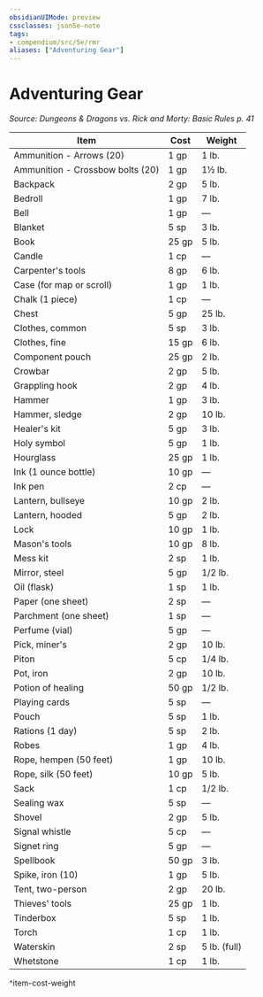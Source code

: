 ```yaml
---
obsidianUIMode: preview
cssclasses: json5e-note
tags:
- compendium/src/5e/rmr
aliases: ["Adventuring Gear"]
---
```

# Adventuring Gear
*Source: Dungeons & Dragons vs. Rick and Morty: Basic Rules p. 41* 

| Item | Cost | Weight |
|------|------|--------|
| Ammunition - Arrows (20) | 1 gp | 1 lb. |
| Ammunition - Crossbow bolts (20) | 1 gp | 1½ lb. |
| Backpack | 2 gp | 5 lb. |
| Bedroll | 1 gp | 7 lb. |
| Bell | 1 gp | — |
| Blanket | 5 sp | 3 lb. |
| Book | 25 gp | 5 lb. |
| Candle | 1 cp | — |
| Carpenter's tools | 8 gp | 6 lb. |
| Case (for map or scroll) | 1 gp | 1 lb. |
| Chalk (1 piece) | 1 cp | — |
| Chest | 5 gp | 25 lb. |
| Clothes, common | 5 sp | 3 lb. |
| Clothes, fine | 15 gp | 6 lb. |
| Component pouch | 25 gp | 2 lb. |
| Crowbar | 2 gp | 5 lb. |
| Grappling hook | 2 gp | 4 lb. |
| Hammer | 1 gp | 3 lb. |
| Hammer, sledge | 2 gp | 10 lb. |
| Healer's kit | 5 gp | 3 lb. |
| Holy symbol | 5 gp | 1 lb. |
| Hourglass | 25 gp | 1 lb. |
| Ink (1 ounce bottle) | 10 gp | — |
| Ink pen | 2 cp | — |
| Lantern, bullseye | 10 gp | 2 lb. |
| Lantern, hooded | 5 gp | 2 lb. |
| Lock | 10 gp | 1 lb. |
| Mason's tools | 10 gp | 8 lb. |
| Mess kit | 2 sp | 1 lb. |
| Mirror, steel | 5 gp | 1/2 lb. |
| Oil (flask) | 1 sp | 1 lb. |
| Paper (one sheet) | 2 sp | — |
| Parchment (one sheet) | 1 sp | — |
| Perfume (vial) | 5 gp | — |
| Pick, miner's | 2 gp | 10 lb. |
| Piton | 5 cp | 1/4 lb. |
| Pot, iron | 2 gp | 10 lb. |
| Potion of healing | 50 gp | 1/2 lb. |
| Playing cards | 5 sp | — |
| Pouch | 5 sp | 1 lb. |
| Rations (1 day) | 5 sp | 2 lb. |
| Robes | 1 gp | 4 lb. |
| Rope, hempen (50 feet) | 1 gp | 10 lb. |
| Rope, silk (50 feet) | 10 gp | 5 lb. |
| Sack | 1 cp | 1/2 lb. |
| Sealing wax | 5 sp | — |
| Shovel | 2 gp | 5 lb. |
| Signal whistle | 5 cp | — |
| Signet ring | 5 gp | — |
| Spellbook | 50 gp | 3 lb. |
| Spike, iron (10) | 1 gp | 5 lb. |
| Tent, two-person | 2 gp | 20 lb. |
| Thieves' tools | 25 gp | 1 lb. |
| Tinderbox | 5 sp | 1 lb. |
| Torch | 1 cp | 1 lb. |
| Waterskin | 2 sp | 5 lb. (full) |
| Whetstone | 1 cp | 1 lb. |
^item-cost-weight